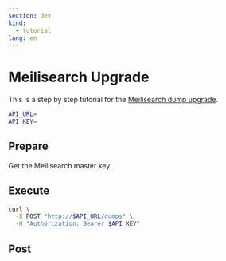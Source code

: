 ```yaml
---
section: dev
kind:
  - tutorial
lang: en
---
```

# Meilisearch Upgrade

This is a step by step tutorial for the [Meilisearch dump upgrade](https://www.meilisearch.com/docs/learn/update_and_migration/updating#using-a-dump).

```bash
API_URL=
API_KEY=
```

## Prepare

Get the Meilisearch master key.

## Execute

```bash
curl \
  -X POST "http://$API_URL/dumps" \
  -H "Authorization: Bearer $API_KEY"
```

## Post
